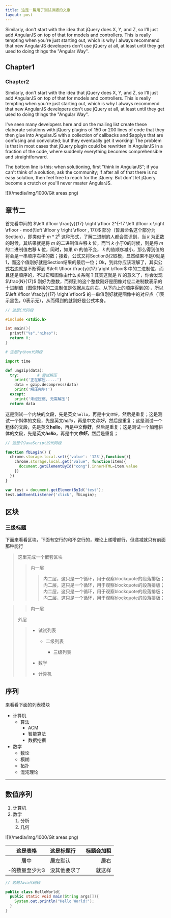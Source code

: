 ```yaml
---
title: 这是一篇用于测试排版的文章
layout: post
---
```


Similarly, don't start with the idea that jQuery does X, Y, and Z, so I'll just add AngularJS on top of that for models and controllers. This is really tempting when you're just starting out, which is why I always recommend that new AngularJS developers don't use jQuery at all, at least until they get used to doing things the "Angular Way".

## Chapter1

### Chapter2

Similarly, don't start with the idea that jQuery does X, Y, and Z, so I'll just add AngularJS on top of that for models and controllers. This is really tempting when you're just starting out, which is why I always recommend that new AngularJS developers don't use jQuery at all, at least until they get used to doing things the "Angular Way".

I've seen many developers here and on the mailing list create these elaborate solutions with jQuery plugins of 150 or 200 lines of code that they then glue into AngularJS with a collection of callbacks and $applys that are confusing and convoluted; but they eventually get it working! The problem is that in most cases that jQuery plugin could be rewritten in AngularJS in a fraction of the code, where suddenly everything becomes comprehensible and straightforward.

The bottom line is this: when solutioning, first "think in AngularJS"; if you can't think of a solution, ask the community; if after all of that there is no easy solution, then feel free to reach for the jQuery. But don't let jQuery become a crutch or you'll never master AngularJS.


![](/media/img/1000/Git areas.png)

## 章节二

首先看中间的 $\left \lfloor \frac{y}{17} \right \rfloor 2^{-17 \left \lfloor x \right \rfloor - mod(\left \lfloor y \right \rfloor , 17)}$ 部分（暂且命名这个部分为Section），即类似于 $m*2^{k}$ 这种形式，了解二进制的人都会意识到，当 $k$ 为正数的时候，其结果就是将 $m$ 的二进制值左移 $k$ 位，而当 $k$ 小于0的时候，则是将 $m$ 的二进制值右移 $k$ 位，同时，如果 $m$ 的值不变， $k$ 的值顺序减小，那么得到值的将会是一串顺序右移的数；接着，公式又将Section对2取模，显然结果不是0就是1，而这个值刚好就是Section结果的最后一位；Ok，到此你应该理解了，其实公式右边就是不断得到 $\left \lfloor \frac{y}{17} \right \rfloor$ 中的二进制位，而且还是顺序的，不过它和图像由什么关系呢？其实这就是 $N$ 的意义了，你会发现 $\frac{N}{17}$ 刚好为整数，而得到的这个整数刚好是图像对应二进制数表示的十进制值（图像转换的二进制值是依据从左向右、从下向上的顺序得到的），所以 $\left \lfloor \frac{y}{17} \right \rfloor$ 的一串值刚好就是图像中的对应点（1表示黑色，0表示无），从而得到的就刚好是公式本身。

~~~c
// 这是C代码段

#include <stdio.h>

int main(){
  printf("%s","nihao");
  return 0;
}
~~~

~~~python
# 这是Python代码段

import time

def ungzip(data):
  try:        # 尝试解压
    print('正在解压.....')
    data = gzip.decompress(data)
    print('解压完毕!')
  except:
    print('未经压缩, 无需解压')
  return data
~~~

这是测试一个内块的文段，先是英文`hello`，再是中文`你好`，然后是重复；这是测试一个斜体的文段，先是英文*hello*，再是中文*你好*，然后是重复；这是测试一个粗体的文段，先是英文**hello**，再是中文**你好**，然后是重复；这是测试一个加粗斜体的文段，先是英文***hello***，再是中文***你好***，然后是重复；



~~~javascript
// 这是个JavaScript的代码段

function fbLogin() {
  chrome.storage.local.set({'value': '123'},function(){
    chrome.storage.local.get("value", function(item){
      document.getElementById("cong").innerHTML=item.value
    })
  })
}

var test = document.getElementById('test');
test.addEventListener('click', fbLogin);
~~~

## 区块

### 三级标题

下面来看看区块，下面有空行的和不空行的，理论上递增都行，但递减就只有前面那种能行

> 这里完成一个嵌套区块
>
>> 内一层
>>
>>> 内二层，这只是一个循环，用于观察blockquote的段落排版；内二层，这只是一个循环，用于观察blockquote的段落排版；内二层，这只是一个循环，用于观察blockquote的段落排版；内二层，这只是一个循环，用于观察blockquote的段落排版；

>> 内一层
>
> 外层
>
>> * 试试列表
>>
>>   * 二级列表
>>
>>     * 三级列表
>>
>> * 数学
>>
>> * 计算机





## 序列

来看看下面的列表模块

* 计算机
    * 算法
        * ACM
        * 智能算法
        * 数据挖掘
* 数学
    * 数论
    * 模糊
    * 拓扑
    * 混沌理论

---

## 数值序列


1. 计算机
2. 数学
    1. 分析
    2. 几何

![](/media/img/1000/Git areas.png)


| 这是表格 | 这是标题行 | 标题会加粗 |
| :-----: | :---- | ----: |
| 居中 | 居左默认 |  居右 |
| -的数量至少为3 | 没其他要求了 | 就这样 |

~~~java
// 这是Java代码段

public class HelloWorld{
  public static void main(String args[]){
    System.out.println("Hello World!");
  }
}
~~~
